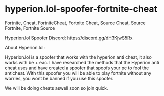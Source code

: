 # hyperion.lol-spoofer-fortnite-cheat
Fortnite, Cheat, FortniteCheat, Fortnite Cheat, Source Cheat, Source Fortnite, Fortnite Source

Hyperion.lol Spoofer Discord: https://discord.gg/dH3KjwS5Rx

About Hyperion.lol:

Hyperion.lol is a spoofer that works with the hyperion anti cheat, it also works with be + eac. I have researched the methods that the Hyperion anti cheat uses and have created a spoofer that spoofs your pc to fool the anticheat. With this spoofer you will be able to play fortnite without any worries, you wont be banned if you use this spoofer.

We will be doing cheats aswell soon so join quick.
